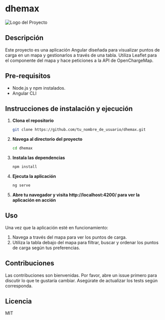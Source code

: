 # dhemax

![Logo del Proyecto](https://github.com/kasius/dhemax/blob/main/miimagen.gif?raw=true)

## Descripción

Este proyecto es una aplicación Angular diseñada para visualizar puntos de carga en un mapa y gestionarlos a través de una tabla. Utiliza Leaflet para el componente del mapa y hace peticiones a la API de OpenChargeMap.

## Pre-requisitos

- Node.js y npm instalados.
- Angular CLI

## Instrucciones de instalación y ejecución

1. **Clona el repositorio**

   ```bash
   git clone https://github.com/tu_nombre_de_usuario/dhemax.git

2. **Navega al directorio del proyecto**

   ```bash
   cd dhemax

3. **Instala las dependencias**

   ```bash
   npm install

4. **Ejecuta la aplicación**

   ```bash
   ng serve

5. **Abre tu navegador y visita http://localhost:4200/ para ver la aplicación en acción**



## Uso

Una vez que la aplicación esté en funcionamiento:

1. Navega a través del mapa para ver los puntos de carga.
2. Utiliza la tabla debajo del mapa para filtrar, buscar y ordenar los puntos de carga según tus preferencias.

## Contribuciones

Las contribuciones son bienvenidas. Por favor, abre un issue primero para discutir lo que te gustaría cambiar. Asegúrate de actualizar los tests según corresponda.

## Licencia

MIT
